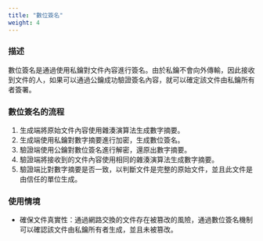 ```yaml
---
title: "數位簽名"
weight: 4
---
```


### **描述**

數位簽名是通過使用私鑰對文件內容進行簽名。由於私鑰不會向外傳輸，因此接收到文件的人，如果可以通過公鑰成功驗證簽名內容，就可以確定該文件由私鑰所有者簽署。

### **數位簽名的流程**

1. 生成端將原始文件內容使用雜湊演算法生成數字摘要。
2. 生成端使用私鑰對數字摘要進行加密，生成數位簽名。
3. 驗證端使用公鑰對數位簽名進行解密，還原出數字摘要。
4. 驗證端將接收到的文件內容使用相同的雜湊演算法生成數字摘要。
5. 驗證端比對數字摘要是否一致，以判斷文件是完整的原始文件，並且此文件是由信任的單位生成。

### **使用情境**

- 確保文件真實性：通過網路交換的文件存在被篡改的風險，通過數位簽名機制可以確認該文件由私鑰所有者生成，並且未被篡改。